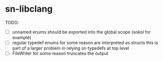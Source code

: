 # sn-libclang


TODO:

- [ ] unnamed enums should be exported into the global scope (sokol for example)
- [ ] regular typedef enums for some reason are interpreted as structs
      this is part of a larger problem in relying on typedefs at top level
- [ ] FileWriter for some reason truncates the output
